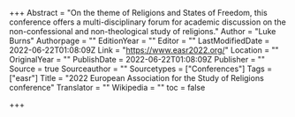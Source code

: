 +++
Abstract = "On the theme of Religions and States of Freedom, this conference offers a multi-disciplinary forum for academic discussion on the non-confessional and non-theological study of religions."
Author = "Luke Burns"
Authorpage = ""
EditionYear = ""
Editor = ""
LastModifiedDate = 2022-06-22T01:08:09Z
Link = "https://www.easr2022.org/"
Location = ""
OriginalYear = ""
PublishDate = 2022-06-22T01:08:09Z
Publisher = ""
Source = true
Sourceauthor = ""
Sourcetypes = ["Conferences"]
Tags = ["easr"]
Title = "2022 European Association for the Study of Religions conference"
Translator = ""
Wikipedia = ""
toc = false

+++
